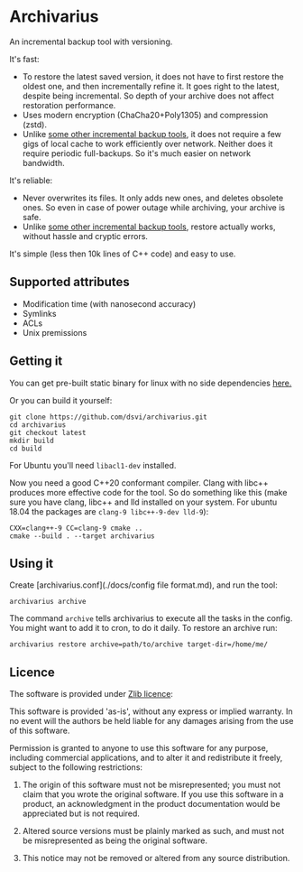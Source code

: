 Archivarius
===========

An incremental backup tool with versioning.

It's fast:

- To restore the latest saved version, it does not have to first restore the oldest one, and then incrementally refine it. It goes right to the latest, despite being incremental. So depth of your archive does not affect restoration performance.
- Uses modern encryption (ChaCha20+Poly1305) and compression (zstd).
- Unlike [some other incremental backup tools][1], it does not require a few gigs of local cache to work efficiently over network. Neither does it require periodic full-backups. So it's much easier on network bandwidth.

It's reliable:

- Never overwrites its files. It only adds new ones, and deletes obsolete ones. So even in case of power outage while archiving, your archive is safe.
- Unlike [some other incremental backup tools][1], restore actually works, without hassle and cryptic errors.

[1]: http://duplicity.nongnu.org/ "duplicity"

It's simple (less then 10k lines of C++ code) and easy to use.

## Supported attributes

- Modification time (with nanosecond accuracy)
- Symlinks
- ACLs
- Unix premissions

## Getting it

You can get pre-built static binary for linux with no side dependencies [here.](https://bitbucket.org/baltic/archivarius/downloads/archivarius)

Or you can build it yourself:

    git clone https://github.com/dsvi/archivarius.git
    cd archivarius
    git checkout latest
    mkdir build
    cd build

For Ubuntu you'll need `libacl1-dev` installed.

Now you need a good C++20 conformant compiler. Clang with libc++ produces more effective code for the tool. So do something like this (make sure you have clang, libc++ and lld installed on your system. For ubuntu 18.04 the packages are `clang-9 libc++-9-dev lld-9`):

    CXX=clang++-9 CC=clang-9 cmake ..
    cmake --build . --target archivarius

## Using it

Create [archivarius.conf](./docs/config file format.md), and run the tool:

    archivarius archive

The command `archive` tells archivarius to execute all the tasks in the config. You might want to add it to cron, to do it daily.
To restore an archive run:

    archivarius restore archive=path/to/archive target-dir=/home/me/

## Licence 

The software is provided under [Zlib licence](https://en.wikipedia.org/wiki/Zlib_License):

This software is provided 'as-is', without any express or implied warranty. In no event will the authors be held liable for any damages arising from the use of this software.

Permission is granted to anyone to use this software for any purpose, including commercial applications, and to alter it and redistribute it freely, subject to the following restrictions:

1. The origin of this software must not be misrepresented; you must not claim that you wrote the original software. If you use this software in a product, an acknowledgment in the product documentation would be appreciated but is not required.

2. Altered source versions must be plainly marked as such, and must not be misrepresented as being the original software.

3. This notice may not be removed or altered from any source distribution.
